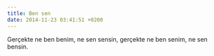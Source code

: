 ```yaml
---
title: Ben sen
date: 2014-11-23 03:41:51 +0200
---
```


Gerçekte ne ben benim, ne sen sensin, gerçekte ne ben senim, ne sen
bensin.
